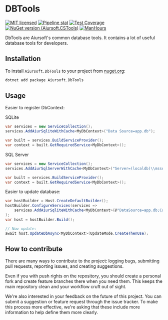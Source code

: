# DBTools

[![MIT licensed](https://img.shields.io/badge/license-MIT-blue.svg)](https://gitlab.aiursoft.cn/aiursoft/DbTools/-/blob/master/LICENSE)
[![Pipeline stat](https://gitlab.aiursoft.cn/aiursoft/DbTools/badges/master/pipeline.svg)](https://gitlab.aiursoft.cn/aiursoft/DbTools/-/pipelines)
[![Test Coverage](https://gitlab.aiursoft.cn/aiursoft/DbTools/badges/master/coverage.svg)](https://gitlab.aiursoft.cn/aiursoft/DbTools/-/pipelines)
[![NuGet version (Aiursoft.CSTools)](https://img.shields.io/nuget/v/Aiursoft.DbTools.svg)](https://www.nuget.org/packages/Aiursoft.DbTools/)
[![ManHours](https://manhours.aiursoft.cn/gitlab/gitlab.aiursoft.cn/aiursoft/dbtools.svg)](https://gitlab.aiursoft.cn/aiursoft/dbtools/-/commits/master?ref_type=heads)

DbTools are Aiursoft's common database tools. It contains a lot of useful database tools for developers.

## Installation

To install `Aiursoft.DbTools` to your project from [nuget.org](https://www.nuget.org/packages/Aiursoft.DbTools/):

```bash
dotnet add package Aiursoft.DbTools
```

## Usage

Easier to register DbContext:

SQLite

```csharp
var services = new ServiceCollection();
services.AddAiurSqliteWithCache<MyDbContext>("Data Source=app.db");

var built = services.BuildServiceProvider();
var context = built.GetRequiredService<MyDbContext>();
```

SQL Server

```csharp
var services = new ServiceCollection();
services.AddAiurSqlServerWithCache<MyDbContext>("Server=(localdb)\\mssqllocaldb;Database=DebugTrusted_Connection=True;MultipleActiveResultSets=true");

var built = services.BuildServiceProvider();
var context = built.GetRequiredService<MyDbContext>();
```

Easier to update database:

```csharp
var hostBuilder = Host.CreateDefaultBuilder();
hostBuilder.ConfigureServices(services => 
    services.AddAiurSqliteWithCache<MyDbContext>(@"DataSource=app.db;Cache=Shared")
);
var host = hostBuilder.Build();

// Now update:
await host.UpdateDbAsync<MyDbContext>(UpdateMode.CreateThenUse);
```

## How to contribute

There are many ways to contribute to the project: logging bugs, submitting pull requests, reporting issues, and creating suggestions.

Even if you with push rights on the repository, you should create a personal fork and create feature branches there when you need them. This keeps the main repository clean and your workflow cruft out of sight.

We're also interested in your feedback on the future of this project. You can submit a suggestion or feature request through the issue tracker. To make this process more effective, we're asking that these include more information to help define them more clearly.
